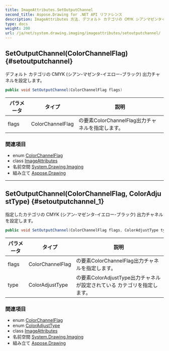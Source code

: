 ```yaml
---
title: ImageAttributes.SetOutputChannel
second_title: Aspose.Drawing for .NET API リファレンス
description: ImageAttributes 方法. デフォルト カテゴリの CMYK シアンマゼンタイエローブラック 出力チャネルを設定します
type: docs
weight: 200
url: /ja/net/system.drawing.imaging/imageattributes/setoutputchannel/
---
```

## SetOutputChannel(ColorChannelFlag) {#setoutputchannel}

デフォルト カテゴリの CMYK (シアン-マゼンタ-イエロー-ブラック) 出力チャネルを設定します。

```csharp
public void SetOutputChannel(ColorChannelFlag flags)
```

| パラメータ | タイプ | 説明 |
| --- | --- | --- |
| flags | ColorChannelFlag | の要素ColorChannelFlag出力チャネルを指定します。 |

### 関連項目

* enum [ColorChannelFlag](../../colorchannelflag/)
* class [ImageAttributes](../)
* 名前空間 [System.Drawing.Imaging](../../imageattributes/)
* 組み立て [Aspose.Drawing](../../../)

---

## SetOutputChannel(ColorChannelFlag, ColorAdjustType) {#setoutputchannel_1}

指定したカテゴリの CMYK (シアン-マゼンタ-イエロー-ブラック) 出力チャネルを設定します。

```csharp
public void SetOutputChannel(ColorChannelFlag flags, ColorAdjustType type)
```

| パラメータ | タイプ | 説明 |
| --- | --- | --- |
| flags | ColorChannelFlag | の要素ColorChannelFlag出力チャネルを指定します。 |
| type | ColorAdjustType | の要素ColorAdjustType出力チャネルが設定されている カテゴリを指定します。 |

### 関連項目

* enum [ColorChannelFlag](../../colorchannelflag/)
* enum [ColorAdjustType](../../coloradjusttype/)
* class [ImageAttributes](../)
* 名前空間 [System.Drawing.Imaging](../../imageattributes/)
* 組み立て [Aspose.Drawing](../../../)



